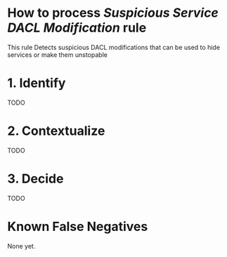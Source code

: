 # How to process *Suspicious Service DACL Modification* rule
This rule Detects suspicious DACL modifications that can  be used to hide services or make them unstopable

# 1. Identify
TODO

# 2. Contextualize
TODO

# 3. Decide
TODO

# Known False Negatives
None yet.
